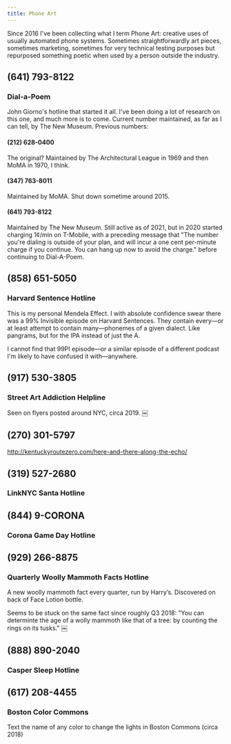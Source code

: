 ```yaml
---
title: Phone Art
---
```

Since 2016 I've been collecting what I term Phone Art: creative uses of usually automated phone systems. Sometimes straightforwardly art pieces, sometimes marketing, sometimes for very technical testing purposes but repurposed something poetic when used by a person outside the industry.

## (641) 793-8122
### Dial-a-Poem
John Giorno's hotline that started it all. I've been doing a lot of research on this one, and much more is to come. Current number maintained, as far as I can tell, by The New Museum. Previous numbers:

#### (212) 628-0400
The original? Maintained by The Architectural League in 1969 and then MoMA in 1970, I think.

#### (347) 763-8011
Maintained by MoMA. Shut down sometime around 2015.

#### (641) 793-8122
Maintained by The New Museum. Still active as of 2021, but in 2020 started charging 1¢/min on T-Mobile, with a preceding message that "The number you're dialing is outside of your plan, and will incur a one cent per-minute charge if you continue. You can hang up now to avoid the charge." before continuing to Dial-A-Poem.

## (858) 651-5050
### Harvard Sentence Hotline
This is my personal Mendela Effect. I with absolute confidence swear there was a 99% Invisible episode on Harvard Sentences. They contain every—or at least attempt to contain many—phonemes of a given dialect. Like pangrams, but for the IPA instead of just the A.

I cannot find that 99PI episode—or a similar episode of a different podcast I'm likely to have confused it with—anywhere.

## (917) 530-3805
### Street Art Addiction Helpline

Seen on flyers posted around NYC, circa 2019.
￼
## (270) 301-5797
http://kentuckyroutezero.com/here-and-there-along-the-echo/

## (319) 527-2680
### LinkNYC Santa Hotline

## (844) 9-CORONA
### Corona Game Day Hotline

## (929) 266-8875
### Quarterly Woolly Mammoth Facts Hotline
A new woolly mammoth fact every quarter, run by Harry’s. Discovered on back of Face Lotion bottle.

Seems to be stuck on the same fact since roughly Q3 2018: "You can determinte the age of a wolly mammoth like that of a tree: by counting the rings on its tusks."
￼
## (888) 890-2040
### Casper Sleep Hotline

## (617) 208-4455
### Boston Color Commons
Text the name of any color to change the lights in Boston Commons (circa 2018)
